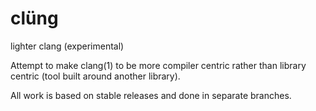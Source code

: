# clüng
lighter clang (experimental)

Attempt to make clang(1) to be more compiler centric rather than library centric (tool built around another library).

All work is based on stable releases and done in separate branches.
